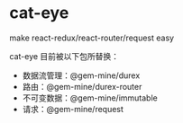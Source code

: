 # cat-eye
make react-redux/react-router/request easy

cat-eye 目前被以下包所替换：
* 数据流管理：@gem-mine/durex
* 路由：@gem-mine/durex-router
* 不可变数据：@gem-mine/immutable
* 请求：@gem-mine/request
